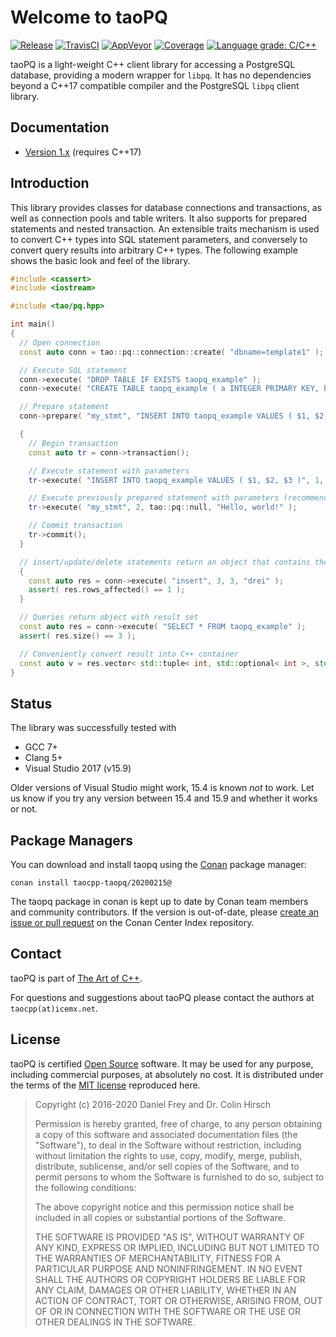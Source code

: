 # Welcome to taoPQ

[![Release](https://img.shields.io/github/release/taocpp/taopq.svg)](https://github.com/taocpp/taopq/releases/latest)
[![TravisCI](https://travis-ci.org/taocpp/taopq.svg)](https://travis-ci.org/taocpp/taopq)
[![AppVeyor](https://ci.appveyor.com/api/projects/status/github/taocpp/taopq?svg=true)](https://ci.appveyor.com/project/taocpp/taopq)
[![Coverage](https://img.shields.io/coveralls/taocpp/taopq.svg)](https://coveralls.io/github/taocpp/taopq)
[![Language grade: C/C++](https://img.shields.io/lgtm/grade/cpp/g/taocpp/taopq.svg)](https://lgtm.com/projects/g/taocpp/taopq/context:cpp)

taoPQ is a light-weight C++ client library for accessing a PostgreSQL database, providing a modern wrapper for `libpq`.
It has no dependencies beyond a C++17 compatible compiler and the PostgreSQL `libpq` client library.

## Documentation

 * [Version 1.x](doc/README.md) (requires C++17)

## Introduction

This library provides classes for database connections and transactions, as well as connection pools and table writers.
It also supports for prepared statements and nested transaction.
An extensible traits mechanism is used to convert C++ types into SQL statement parameters, and conversely to convert query results into arbitrary C++ types.
The following example shows the basic look and feel of the library.

```c++
#include <cassert>
#include <iostream>

#include <tao/pq.hpp>

int main()
{
  // Open connection
  const auto conn = tao::pq::connection::create( "dbname=template1" );

  // Execute SQL statement
  conn->execute( "DROP TABLE IF EXISTS taopq_example" );
  conn->execute( "CREATE TABLE taopq_example ( a INTEGER PRIMARY KEY, b INTEGER, c TEXT NOT NULL )" );

  // Prepare statement
  conn->prepare( "my_stmt", "INSERT INTO taopq_example VALUES ( $1, $2, $3 )" );

  {
    // Begin transaction
    const auto tr = conn->transaction();

    // Execute statement with parameters
    tr->execute( "INSERT INTO taopq_example VALUES ( $1, $2, $3 )", 1, 42, "foo" );

    // Execute previously prepared statement with parameters (recommended)
    tr->execute( "my_stmt", 2, tao::pq::null, "Hello, world!" );

    // Commit transaction
    tr->commit();
  }

  // insert/update/delete statements return an object that contains the number of rows affected
  {
    const auto res = conn->execute( "insert", 3, 3, "drei" );
    assert( res.rows_affected() == 1 );
  }

  // Queries return object with result set
  const auto res = conn->execute( "SELECT * FROM taopq_example" );
  assert( res.size() == 3 );

  // Conveniently convert result into C++ container
  const auto v = res.vector< std::tuple< int, std::optional< int >, std::string > >();
}
```

## Status

The library was successfully tested with

- GCC 7+
- Clang 5+
- Visual Studio 2017 (v15.9)

Older versions of Visual Studio might work, 15.4 is known *not* to work. Let us know if you try any version between 15.4 and 15.9 and whether it works or not.

## Package Managers

You can download and install taopq using the [Conan](https://github.com/conan-io/conan) package manager:

    conan install taocpp-taopq/20200215@

The taopq package in conan is kept up to date by Conan team members and community contributors. If the version is out-of-date, please [create an issue or pull request](https://github.com/conan-io/conan-center-index) on the Conan Center Index repository.

## Contact

taoPQ is part of [The Art of C++].

For questions and suggestions about taoPQ please contact the authors at `taocpp(at)icemx.net`.

## License

taoPQ is certified [Open Source](http://www.opensource.org/docs/definition.html) software.
It may be used for any purpose, including commercial purposes, at absolutely no cost.
It is distributed under the terms of the [MIT license](http://www.opensource.org/licenses/mit-license.html) reproduced here.

> Copyright (c) 2016-2020 Daniel Frey and Dr. Colin Hirsch
>
> Permission is hereby granted, free of charge, to any person obtaining a copy of this software and associated documentation files (the "Software"), to deal in the Software without restriction, including without limitation the rights to use, copy, modify, merge, publish, distribute, sublicense, and/or sell copies of the Software, and to permit persons to whom the Software is furnished to do so, subject to the following conditions:
>
> The above copyright notice and this permission notice shall be included in all copies or substantial portions of the Software.
>
> THE SOFTWARE IS PROVIDED "AS IS", WITHOUT WARRANTY OF ANY KIND, EXPRESS OR IMPLIED, INCLUDING BUT NOT LIMITED TO THE WARRANTIES OF MERCHANTABILITY, FITNESS FOR A PARTICULAR PURPOSE AND NONINFRINGEMENT. IN NO EVENT SHALL THE AUTHORS OR COPYRIGHT HOLDERS BE LIABLE FOR ANY CLAIM, DAMAGES OR OTHER LIABILITY, WHETHER IN AN ACTION OF CONTRACT, TORT OR OTHERWISE, ARISING FROM, OUT OF OR IN CONNECTION WITH THE SOFTWARE OR THE USE OR OTHER DEALINGS IN THE SOFTWARE.

[The Art of C++]: https://taocpp.github.io/
